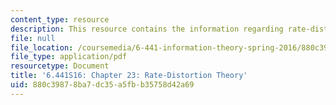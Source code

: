 ```yaml
---
content_type: resource
description: This resource contains the information regarding rate-distortion theory.
file: null
file_location: /coursemedia/6-441-information-theory-spring-2016/880c39878ba7dc35a5fbb35758d42a69_MIT6_441S16_chapter_23.pdf
file_type: application/pdf
resourcetype: Document
title: '6.441S16: Chapter 23: Rate-Distortion Theory'
uid: 880c3987-8ba7-dc35-a5fb-b35758d42a69
---
```

